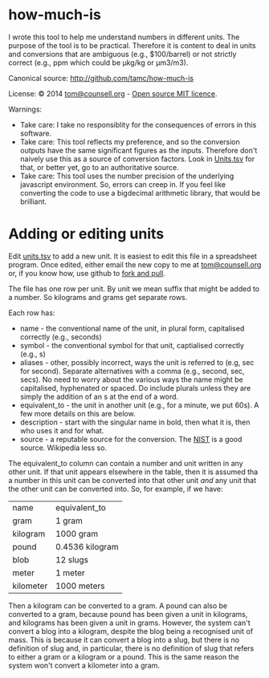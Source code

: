 how-much-is
===========

I wrote this tool to help me understand numbers in different units. The purpose of the tool is to be practical. Therefore it is content to deal in units and conversions that are ambiguous (e.g., $100/barrel) or not strictly correct (e.g., ppm which could be &micro;kg/kg or &micro;m3/m3).

Canonical source: http://github.com/tamc/how-much-is

License: &copy; 2014 tom@counsell.org - [Open source MIT licence](./LICENSE).

Warnings:

* Take care: I take no responsiblity for the consequences of errors in this software.
* Take care: This tool reflects my preference, and so the conversion outputs have the same significant figures as the inputs. Therefore don't naively use this as a source of conversion factors. Look in [Units.tsv](./Units.tsv) for that, or better yet, go to an authoritative source.
* Take care: This tool uses the number precision of the underlying javascript environment. So, errors can creep in. If you feel like converting the code to use a bigdecimal arithmetic library, that would be brilliant.


Adding or editing units
=======================

Edit [units.tsv](units.tsv) to add a new unit. It is easiest to edit this file in a spreadsheet program. Once edited, either email the new copy to me at tom@counsell.org or, if you know how, use github to [fork and pull](https://help.github.com/articles/using-pull-requests).

The file has one row per unit. By unit we mean suffix that might be added to a number. So kilograms and grams get separate rows.

Each row has:

* name - the conventional name of the unit, in plural form, capitalised correctly (e.g., seconds)
* symbol - the conventional symbol for that unit, captialised correctly (e.g., s)
* aliases - other, possibly incorrect, ways the unit is referred to (e.g, sec for second). Separate alternatives with a comma (e.g., second, sec, secs). No need to worry about the various ways the name might be capitalised, hyphenated or spaced. Do include plurals unless they are simply the addition of an s at the end of a word.
* equivalent_to - the unit in another unit (e.g., for a minute, we put 60s). A few more details on this are below.
* description - start with the singular name in bold, then what it is, then who uses it and for what.
* source - a reputable source for the conversion. The [NIST](http://physics.nist.gov/Pubs/SP811/appenB9.html) is a good source. Wikipedia less so.

The equivalent_to column can contain a number and unit written in any other unit. If that unit appears elsewhere in the table, then it is assumed tha a number in this unit can be converted into that other unit _and_ any unit that the other unit can be converted into. So, for example, if we have:

<table>
  <tr><td>name</td><td>equivalent_to</td></tr>
  <tr><td>gram</td><td>1 gram</td></tr>
  <tr><td>kilogram</td><td>1000 gram</td></tr>
  <tr><td>pound</td><td>0.4536 kilogram</td></tr>
  <tr><td>blob</td><td>12 slugs</td></tr>
  <tr><td>meter</td><td>1 meter</td></tr>
  <tr><td>kilometer</td><td>1000 meters</td></tr>
</table>

Then a kilogram can be converted to a gram. A pound can also be converted to a gram, because pound has been given a unit in kilograms, and kilograms has been given a unit in grams. However, the system can't convert a blog into a kilogram, despite the blog being a recognised unit of mass. This is because it can convert a blog into a slug, but there is no definition of slug and, in particular, there is no definition of slug that refers to either a gram or a kilogram or a pound. This is the same reason the system won't convert a kilometer into a gram.



